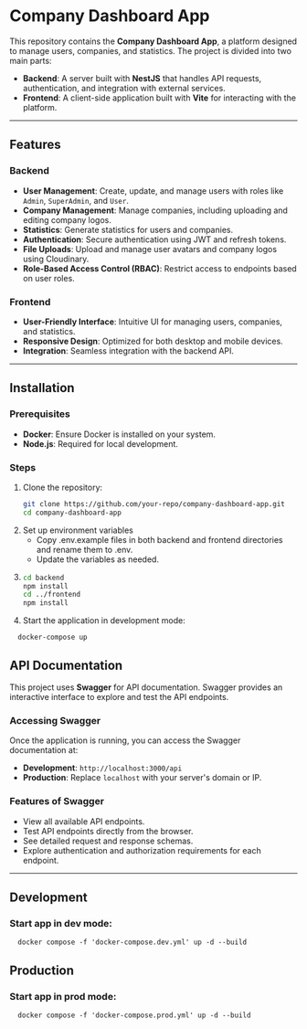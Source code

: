 # Company Dashboard App

This repository contains the **Company Dashboard App**, a platform designed to manage users, companies, and statistics. The project is divided into two main parts:

- **Backend**: A server built with **NestJS** that handles API requests, authentication, and integration with external services.
- **Frontend**: A client-side application built with **Vite** for interacting with the platform.

---

## Features

### Backend

- **User Management**: Create, update, and manage users with roles like `Admin`, `SuperAdmin`, and `User`.
- **Company Management**: Manage companies, including uploading and editing company logos.
- **Statistics**: Generate statistics for users and companies.
- **Authentication**: Secure authentication using JWT and refresh tokens.
- **File Uploads**: Upload and manage user avatars and company logos using Cloudinary.
- **Role-Based Access Control (RBAC)**: Restrict access to endpoints based on user roles.

### Frontend

- **User-Friendly Interface**: Intuitive UI for managing users, companies, and statistics.
- **Responsive Design**: Optimized for both desktop and mobile devices.
- **Integration**: Seamless integration with the backend API.

---

## Installation

### Prerequisites

- **Docker**: Ensure Docker is installed on your system.
- **Node.js**: Required for local development.

### Steps

1. Clone the repository:
   ```bash
   git clone https://github.com/your-repo/company-dashboard-app.git
   cd company-dashboard-app
   ```
2. Set up environment variables
   - Copy .env.example files in both backend and frontend directories and rename them to .env.
   - Update the variables as needed.
3. ```bash
   cd backend
   npm install
   cd ../frontend
   npm install
   ```
4. Start the application in development mode:

```docker
  docker-compose up
```

## API Documentation

This project uses **Swagger** for API documentation. Swagger provides an
interactive interface to explore and test the API endpoints.

### Accessing Swagger

Once the application is running, you can access the Swagger documentation at:

- **Development**: `http://localhost:3000/api`
- **Production**: Replace `localhost` with your server's domain or IP.

### Features of Swagger

- View all available API endpoints.
- Test API endpoints directly from the browser.
- See detailed request and response schemas.
- Explore authentication and authorization requirements for each endpoint.

---

## Development

### Start app in dev mode:

```docker
  docker compose -f 'docker-compose.dev.yml' up -d --build
```

## Production

### Start app in prod mode:

```docker
  docker compose -f 'docker-compose.prod.yml' up -d --build
```
